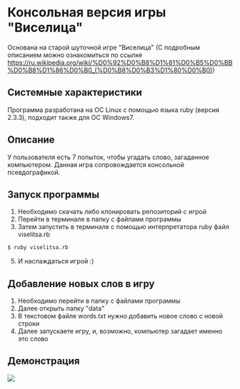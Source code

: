 # Консольная версия игры "Виселица"
Основана на старой шуточной игре "Виселица" (С подробным описанием можно ознакомиться по ссылке https://ru.wikipedia.org/wiki/%D0%92%D0%B8%D1%81%D0%B5%D0%BB%D0%B8%D1%86%D0%B0_(%D0%B8%D0%B3%D1%80%D0%B0))

## Системные характеристики
Программа разработана на ОС Linux с помощью языка ruby (версия 2.3.3), подходит также для ОС Windows7.

## Описание
У пользователя есть 7 попыток, чтобы угадать слово, загаданное компьютером.
Данная игра сопровождается консольной псевдографикой.

## Запуск программы
1. Необходимо скачать либо клонировать репозиторий с игрой
2. Перейти в терминале в папку с файлами программы
3. Затем запустить в терминале с помощью интерпретатора ruby файл viselitsa.rb
```bash
$ ruby viselitsa.rb
```
5. И наслаждаться игрой :)

## Добавление новых слов в игру
1. Необходимо перейти в папку с файлами программы
2. Далее открыть папку "data"
3. В текстовом файле words.txt нужно добавить новое слово с новой строки 
4. Далее запускаете игру, и, возможно, компьютер загадает именно это слово

## Демонстрация
![](https://wmpics.pics/di-YGO1.gif)
